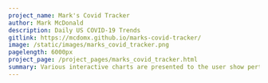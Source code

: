 ```yaml
---
project_name: Mark's Covid Tracker
author: Mark McDonald
description: Daily US COVID-19 Trends
gitlink: https://mcdomx.github.io/marks-covid-tracker/
image: /static/images/marks_covid_tracker.png
pagelength: 6000px
project_page: /project_pages/marks_covid_tracker.html
summary: Various interactive charts are presented to the user show pertinent country-wide, state and county-level trends in the spread of COVID-19 in the US.  This project uses Bokeh to build visualizations, Django to host the web pages, and JavaScript for user interactivity. 
---
```


